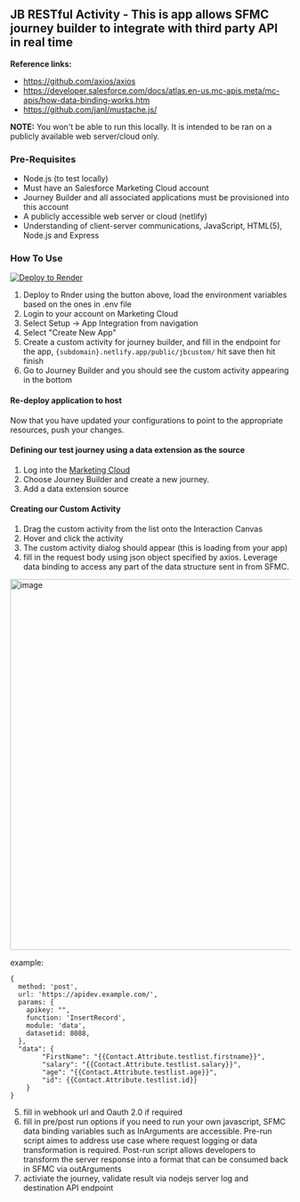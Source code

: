 ## JB RESTful Activity - This is app allows SFMC journey builder to integrate with third party API in real time

**Reference links:**
* https://github.com/axios/axios
* https://developer.salesforce.com/docs/atlas.en-us.mc-apis.meta/mc-apis/how-data-binding-works.htm
* https://github.com/janl/mustache.js/

**NOTE:** You won't be able to run this locally. It is intended to be ran on a publicly available web server/cloud only.

### Pre-Requisites

* Node.js (to test locally)
* Must have an Salesforce Marketing Cloud account
* Journey Builder and all associated applications  must be provisioned into this account
* A publicly accessible web server or cloud (netlify)
* Understanding of client-server communications, JavaScript, HTML(5), Node.js and Express

### How To Use

[![Deploy to Render](https://render.com/images/deploy-to-render-button.svg)](https://render.com/deploy)

1. Deploy to Rnder using the button above, load the environment variables based on the ones in .env file
2. Login to your account on Marketing Cloud
3. Select Setup -> App Integration from navigation
4. Select "Create New App"
5. Create a custom activity for journey builder, and fill in the endpoint for the app, `{subdomain}.netlify.app/public/jbcustom/` hit save then hit finish
8. Go to Journey Builder and you should see the custom activity appearing in the bottom


#### Re-deploy application to host
Now that you have updated your configurations to point to the appropriate resources, push your changes.



#### Defining our test journey using a data extension as the source
1. Log into the [Marketing Cloud](https://mc.exacttarget.com/cloud)
2. Choose Journey Builder and create a new journey.
3. Add a data extension source 


#### Creating our Custom Activity
1. Drag the custom activity from the list onto the Interaction Canvas
2. Hover and click the activity
3. The custom activity dialog should appear (this is loading from your app)
4. fill in the request body using json object specified by axios. Leverage data binding to access any part of the data structure sent in from SFMC.

<img width="667" alt="image" src="https://github.com/beau32/JB-Restful-Activity/assets/305363/f3439569-20ea-4d6a-96d7-307b7fcafb45">

example:
```
{
  method: 'post',
  url: 'https://apidev.example.com/',
  params: {
    apikey: "",
    function: 'InsertRecord',
    module: 'data',
    datasetid: 8088,
  },
  "data": {
        "FirstName": "{{Contact.Attribute.testlist.firstname}}",
        "salary": "{{Contact.Attribute.testlist.salary}}",
        "age": "{{Contact.Attribute.testlist.age}}",
        "id": {{Contact.Attribute.testlist.id}}
    }
}
```
5. fill in webhook url and Oauth 2.0 if required
6. fill in pre/post run options if you need to run your own javascript, SFMC data binding variables such as InArguments are accessible. Pre-run script aimes to address use case where request logging or data transformation is required. Post-run script allows developers to transform the server response into a format that can be consumed back in SFMC via outArguments
7. activiate the journey, validate result via nodejs server log and destination API endpoint
